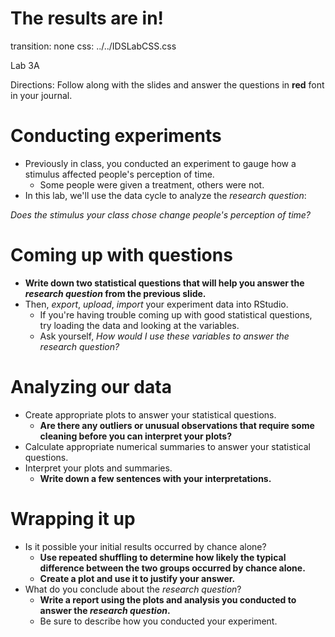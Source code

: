 The results are in!
===
transition: none
css: ../../IDSLabCSS.css

Lab 3A

Directions: Follow along with the slides and answer the questions in **red** font in your journal.




Conducting experiments
===

- Previously in class, you conducted an experiment to gauge how a stimulus affected people's perception of time.
    - Some people were given a treatment, others were not.
- In this lab, we'll use the data cycle to analyze the _research question_:

_Does the stimulus your class chose change people's perception of time?_


Coming up with questions
===

- **Write down two statistical questions that will help you answer the _research question_ from the previous slide.**
- Then, _export_, _upload_, _import_ your experiment data into RStudio.
    - If you're having trouble coming up with good statistical questions, try loading the data and looking at the variables.
    - Ask yourself, _How would I use these variables to answer the research question?_

  

Analyzing our data
===

- Create appropriate plots to answer your statistical questions.
    - **Are there any outliers or unusual observations that require some cleaning before you can interpret your plots?**
- Calculate appropriate numerical summaries to answer your statistical questions.
- Interpret your plots and summaries.
    - **Write down a few sentences with your interpretations.**

Wrapping it up
===

- Is it possible your initial results occurred by chance alone?
    - **Use repeated shuffling to determine how likely the typical difference between the two groups occurred by chance alone.**
    - **Create a plot and use it to justify your answer.**
- What do you conclude about the _research question_?
    - **Write a report using the plots and analysis you conducted to answer the _research question_.**
    - Be sure to describe how you conducted your experiment.    
